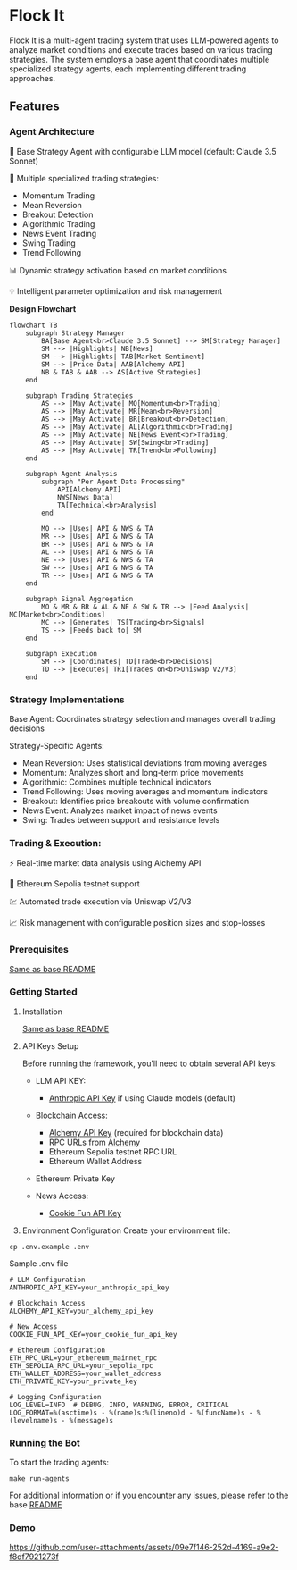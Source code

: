 # Flock It

Flock It is a multi-agent trading system that uses LLM-powered agents to analyze market conditions and execute trades based on various trading strategies. The system employs a base agent that coordinates multiple specialized strategy agents, each implementing different trading approaches.

## Features

### Agent Architecture

🤖 Base Strategy Agent with configurable LLM model (default: Claude 3.5 Sonnet)

🔄 Multiple specialized trading strategies:
- Momentum Trading
- Mean Reversion
- Breakout Detection
- Algorithmic Trading
- News Event Trading
- Swing Trading
- Trend Following

📊 Dynamic strategy activation based on market conditions

💡 Intelligent parameter optimization and risk management

**Design Flowchart**
```mermaid
flowchart TB
    subgraph Strategy Manager
        BA[Base Agent<br>Claude 3.5 Sonnet] --> SM[Strategy Manager]
        SM --> |Highlights| NB[News]
        SM --> |Highlights| TAB[Market Sentiment]
        SM --> |Price Data| AAB[Alchemy API]
        NB & TAB & AAB --> AS[Active Strategies]
    end
    
    subgraph Trading Strategies
        AS --> |May Activate| MO[Momentum<br>Trading] 
        AS --> |May Activate| MR[Mean<br>Reversion]
        AS --> |May Activate| BR[Breakout<br>Detection]
        AS --> |May Activate| AL[Algorithmic<br>Trading]
        AS --> |May Activate| NE[News Event<br>Trading]
        AS --> |May Activate| SW[Swing<br>Trading]
        AS --> |May Activate| TR[Trend<br>Following]
    end

    subgraph Agent Analysis
        subgraph "Per Agent Data Processing"
            API[Alchemy API]
            NWS[News Data]
            TA[Technical<br>Analysis]
        end

        MO --> |Uses| API & NWS & TA
        MR --> |Uses| API & NWS & TA
        BR --> |Uses| API & NWS & TA
        AL --> |Uses| API & NWS & TA
        NE --> |Uses| API & NWS & TA
        SW --> |Uses| API & NWS & TA
        TR --> |Uses| API & NWS & TA
    end
    
    subgraph Signal Aggregation
        MO & MR & BR & AL & NE & SW & TR --> |Feed Analysis| MC[Market<br>Conditions]
        MC --> |Generates| TS[Trading<br>Signals]
        TS --> |Feeds back to| SM
    end
    
    subgraph Execution
        SM --> |Coordinates| TD[Trade<br>Decisions]
        TD --> |Executes| TR1[Trades on<br>Uniswap V2/V3]
    end
```

### Strategy Implementations

Base Agent: Coordinates strategy selection and manages overall trading decisions

Strategy-Specific Agents:

- Mean Reversion: Uses statistical deviations from moving averages
- Momentum: Analyzes short and long-term price movements
- Algorithmic: Combines multiple technical indicators
- Trend Following: Uses moving averages and momentum indicators
- Breakout: Identifies price breakouts with volume confirmation
- News Event: Analyzes market impact of news events
- Swing: Trades between support and resistance levels

### Trading & Execution:

⚡ Real-time market data analysis using Alchemy API

🔄 Ethereum Sepolia testnet support

💹 Automated trade execution via Uniswap V2/V3

📈 Risk management with configurable position sizes and stop-losses

### Prerequisites
[Same as base README](https://github.com/chain-ml/alphaswarm?tab=readme-ov-file)

### Getting Started
1. Installation

   [Same as base README](https://github.com/chain-ml/alphaswarm?tab=readme-ov-file)

2. API Keys Setup

   Before running the framework, you'll need to obtain several API keys:

   - LLM API KEY:

     - [Anthropic API Key](https://docs.anthropic.com/en/api/getting-started) if using Claude models (default)

   - Blockchain Access:

      - [Alchemy API Key](https://www.alchemy.com/api) (required for blockchain data)
      - RPC URLs from [Alchemy](https://docs.alchemy.com/reference/api-overview)
      - Ethereum Sepolia testnet RPC URL
      - Ethereum Wallet Address
   - Ethereum Private Key

   - News Access:

     - [Cookie Fun API Key](https://cookiefun.com/api)

3. Environment Configuration
Create your environment file:
```
cp .env.example .env
```
Sample .env file
```
# LLM Configuration
ANTHROPIC_API_KEY=your_anthropic_api_key

# Blockchain Access
ALCHEMY_API_KEY=your_alchemy_api_key

# New Access
COOKIE_FUN_API_KEY=your_cookie_fun_api_key

# Ethereum Configuration
ETH_RPC_URL=your_ethereum_mainnet_rpc
ETH_SEPOLIA_RPC_URL=your_sepolia_rpc
ETH_WALLET_ADDRESS=your_wallet_address
ETH_PRIVATE_KEY=your_private_key

# Logging Configuration
LOG_LEVEL=INFO  # DEBUG, INFO, WARNING, ERROR, CRITICAL
LOG_FORMAT=%(asctime)s - %(name)s:%(lineno)d - %(funcName)s - %(levelname)s - %(message)s
```

### Running the Bot
To start the trading agents:
```   
make run-agents
```
For additional information or if you encounter any issues, please refer to the base [README](https://github.com/chain-ml/alphaswarm?tab=readme-ov-file)

### Demo

https://github.com/user-attachments/assets/09e7f146-252d-4169-a9e2-f8df7921273f

